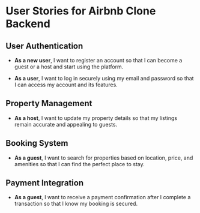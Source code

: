 # **User Stories for Airbnb Clone Backend**

## **User Authentication**
- **As a new user**, I want to register an account so that I can become a guest or a host and start using the platform.

- **As a user**, I want to log in securely using my email and password so that I can access my account and its features.

## **Property Management**
- **As a host**, I want to update my property details so that my listings remain accurate and appealing to guests.

## **Booking System**
- **As a guest**, I want to search for properties based on location, price, and amenities so that I can find the perfect place to stay.

## **Payment Integration**
- **As a guest**, I want to receive a payment confirmation after I complete a transaction so that I know my booking is secured.
